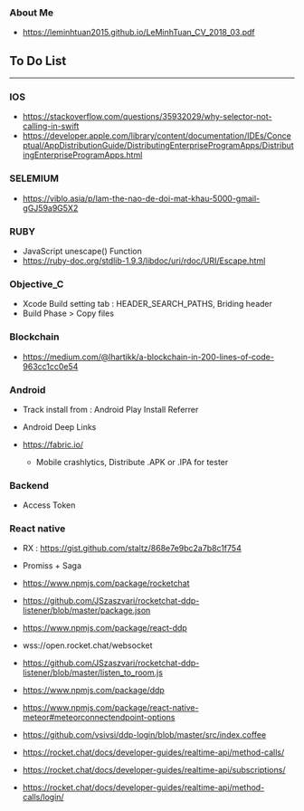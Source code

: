 ### About Me

* https://leminhtuan2015.github.io/LeMinhTuan_CV_2018_03.pdf


## To Do List
 
----------------------------------------------------------------------------

### IOS
* https://stackoverflow.com/questions/35932029/why-selector-not-calling-in-swift
* https://developer.apple.com/library/content/documentation/IDEs/Conceptual/AppDistributionGuide/DistributingEnterpriseProgramApps/DistributingEnterpriseProgramApps.html


### SELEMIUM
* https://viblo.asia/p/lam-the-nao-de-doi-mat-khau-5000-gmail-gGJ59a9G5X2

### RUBY
* JavaScript unescape() Function
* https://ruby-doc.org/stdlib-1.9.3/libdoc/uri/rdoc/URI/Escape.html


### Objective_C
* Xcode Build setting tab : HEADER_SEARCH_PATHS, Briding header
* Build Phase > Copy files


### Blockchain

* https://medium.com/@lhartikk/a-blockchain-in-200-lines-of-code-963cc1cc0e54

### Android

* Track install from :  Android Play Install Referrer 
* Android Deep Links

* https://fabric.io/
  * Mobile crashlytics, Distribute .APK or .IPA for tester

### Backend

* Access Token

### React native
* RX : https://gist.github.com/staltz/868e7e9bc2a7b8c1f754
* Promiss + Saga

* https://www.npmjs.com/package/rocketchat
* https://github.com/JSzaszvari/rocketchat-ddp-listener/blob/master/package.json
* https://www.npmjs.com/package/react-ddp
* wss://open.rocket.chat/websocket

* https://github.com/JSzaszvari/rocketchat-ddp-listener/blob/master/listen_to_room.js
* https://www.npmjs.com/package/ddp
* https://www.npmjs.com/package/react-native-meteor#meteorconnectendpoint-options
* https://github.com/vsivsi/ddp-login/blob/master/src/index.coffee
* https://rocket.chat/docs/developer-guides/realtime-api/method-calls/
* https://rocket.chat/docs/developer-guides/realtime-api/subscriptions/
* https://rocket.chat/docs/developer-guides/realtime-api/method-calls/login/




